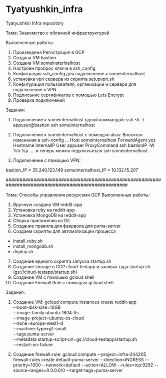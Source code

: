 # Tyatyushkin_infra
Tyatyushkin Infra repository

Тема: Знакомство с облачной инфраструктурой

Выполненные работы:
1) Произведена Регистрация в GCP
2) Создана VM bastion
3) Создана VM someinsterlnalhost
4) Настроен проброс ключа в ssh_config
5) Конфиграция ssh_config для подключение к someinternalhost
6) установка vpn сервера из скрипта setupvpn.sh
7) Конфигурация пользователя, организации и сервера для подключение к VPN
8) Подписание сертификатов с помошью Lets Encrypt
9) Проверка подключений

Задания:
1) Подключение к someinternalhost одной коммандой: ssh -A -t appuser@bastion  ssh someinternalhost

2) Подключение к someinternalhost с помощью alias:
Вносятся изменения в ssh-config
...
Host someinternalhost
  ForwardAgent yes
  Hostname InternalIP
  User appuser
  ProxyCommand ssh bastionIP -W %h:%p
....
и теперь можно подключаться ssh someinternalhost

3) Подключение с помощью VPN:

 bastion_IP = 35.240.123.149
 someinternalhost_IP = 10.132.15.207

####################################################################################################

 Тема: Способы управления ресурсами GCP
 Выполненные работы:
 1) Вручную создана VM reddit-app
 2) Установка ruby на reddit-app
 3) Установка MongoDB на reddit-app
 4) Сборка приложения из Git
 5) Создание правила для фаервола для puma-server
 6) Создаем скрипты для автоматизации процесса
   - install_ruby.sh
   - install_mongodb.sh
   - deploy.sh
 7) Создание единого скрипта запуска startup.sh
 8) Создание storage в GCP cloud-testapp и заливка туда startup.sh (gs://cloud-testapp/startup.sh)
 9) Создание VM с помошью gcloud shell
 10) Создание Firewall Rule c помощью gcloud shell

 Задания:

1) Создание VM:
gcloud compute instances create reddit-app\
  --boot-disk-size=10GB \
  --image-family ubuntu-1604-lts \
  --image-project=ubuntu-os-cloud \
  --zone=europe-west1-d \
  --machine-type=g1-small \
  --tags puma-server \
  --metadata startup-script-url=gs://cloud-testapp/startup.sh \
  --restart-on-failure

2) Создание firewall-rule:
 gcloud compute --project=infra-244205 firewall-rules create default-puma-server --direction=INGRESS --priority=1000 --network=default --action=ALLOW --rules=tcp:9292 --source-ranges=0.0.0.0/0 --target-tags=puma-server
